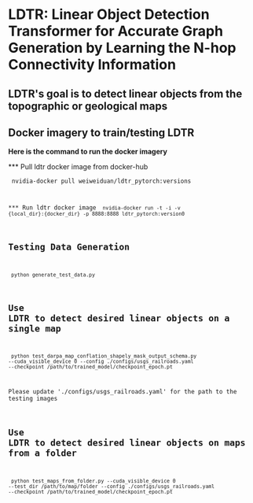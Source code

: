 # LDTR: Linear Object Detection Transformer for Accurate Graph Generation by Learning the N-hop Connectivity Information

## LDTR's goal is to detect linear objects from the topographic or geological maps

## Docker imagery to train/testing LDTR
**Here is the command to run the docker imagery**

*** Pull ldtr docker image from docker-hub

<code> nvidia-docker pull weiweiduan/ldtr_pytorch:versions

*** Run ldtr docker image
<code> nvidia-docker run -t -i -v {local_dir}:{docker_dir} -p 8888:8888 ldtr_pytorch:version0</code>

## Testing Data Generation

<code> python generate_test_data.py </code>

## Use LDTR to detect desired linear objects on a single map

<code> python test_darpa_map_conflation_shapely_mask_output_schema.py --cuda_visible_device 0 --config ./configs/usgs_railroads.yaml --checkpoint /path/to/trained_model/checkpoint_epoch.pt </code>

Please update './configs/usgs_railroads.yaml' for the path to the testing images 

## Use LDTR to detect desired linear objects on maps from a folder

<code> python test_maps_from_folder.py --cuda_visible_device 0 --test_dir /path/to/map/folder --config ./configs/usgs_railroads.yaml --checkpoint /path/to/trained_model/checkpoint_epoch.pt </code>
